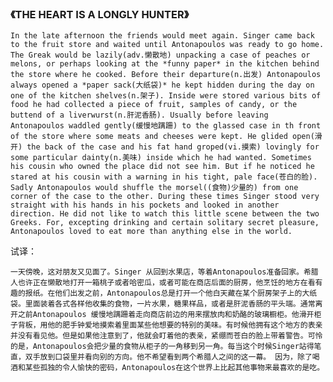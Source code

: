 ### 《THE HEART IS A LONGLY HUNTER》
    In the late afternoon the friends would meet again. Singer came back to the fruit store and waited until Antonapoulos was ready to go home. The Greak would be lazily(adv.懒散地) unpacking a case of peaches or melons, or perhaps looking at the *funny paper* in the kitchen behind the store where he cooked. Before their departure(n.出发) Antonapoulos always opened a *paper sack(大纸袋)* he kept hidden during the day on one of the kitchen shelves(n.架子). Inside were stored various bits of food he had collected a piece of fruit, samples of candy, or the buttend of a liverwurst(n.肝泥香肠). Usually before leaving Antonapoulos waddled gently(缓慢地蹒跚) to the glassed case in th front of the store where some meats and cheeses were kept. He glided open(滑开) the back of the case and his fat hand groped(vi.摸索) lovingly for some particular dainty(n.美味) inside which he had wanted. Sometimes his cousin who owned the place did not see him. But if he noticed he stared at his cousin with a warning in his tight, pale face(苍白的脸). Sadly Antonapoulos would shuffle the morsel((食物)少量的) from one corner of the case to the other. During these times Singer stood very straight with his hands in his pockets and looked in another direction. He did not like to watch this little scene between the two Greeks. For, excepting drinking and certain solitary secret pleasure, Antonapoulos loved to eat more than anything else in the world.

试译：<br>

    一天傍晚，这对朋友又见面了。Singer 从回到水果店，等着Antonapoulos准备回家。希腊人也许正在懒散地打开一箱桃子或者哈密瓜，或者可能在商店后面的厨房，他烹饪的地方在看有趣的报纸。在他们出发之前，Antonapoulos总是打开一个他白天藏在某个厨房架子上的大纸袋。里面装着各式各样他收集的食物，一片水果，糖果样品，或者是肝泥香肠的平头端。通常离开之前Antonapoulos 缓慢地蹒跚着走向商店前边的用来摆放肉和奶酪的玻璃橱柜。他滑开柜子背板，用他的肥手钟爱地摸索着里面某些他想要的特别的美味。有时候他拥有这个地方的表亲并没有看见他。但是如果他注意到了，他就会盯着他的表亲，紧绷而苍白的脸上带着警告。可怜的是，Antonapoulos会把少量的食物从柜子的一角移到另一角。每当这个时候Singer站得笔直，双手放到口袋里并看向别的方向。他不希望看到两个希腊人之间的这一幕。 因为，除了喝酒和某些孤独的令人愉快的密码，Antonapoulos在这个世界上比起其他事物来最喜欢的是吃。